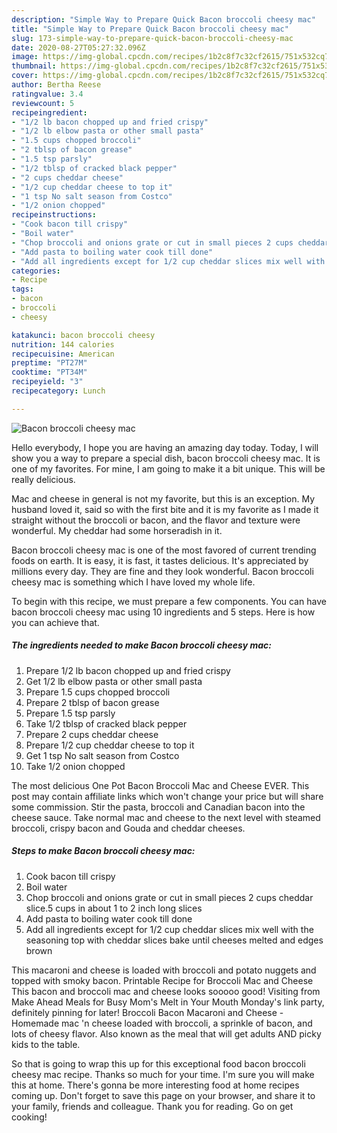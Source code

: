 ```yaml
---
description: "Simple Way to Prepare Quick Bacon broccoli cheesy mac"
title: "Simple Way to Prepare Quick Bacon broccoli cheesy mac"
slug: 173-simple-way-to-prepare-quick-bacon-broccoli-cheesy-mac
date: 2020-08-27T05:27:32.096Z
image: https://img-global.cpcdn.com/recipes/1b2c8f7c32cf2615/751x532cq70/bacon-broccoli-cheesy-mac-recipe-main-photo.jpg
thumbnail: https://img-global.cpcdn.com/recipes/1b2c8f7c32cf2615/751x532cq70/bacon-broccoli-cheesy-mac-recipe-main-photo.jpg
cover: https://img-global.cpcdn.com/recipes/1b2c8f7c32cf2615/751x532cq70/bacon-broccoli-cheesy-mac-recipe-main-photo.jpg
author: Bertha Reese
ratingvalue: 3.4
reviewcount: 5
recipeingredient:
- "1/2 lb bacon chopped up and fried crispy"
- "1/2 lb elbow pasta or other small pasta"
- "1.5 cups chopped broccoli"
- "2 tblsp of bacon grease"
- "1.5 tsp parsly"
- "1/2 tblsp of cracked black pepper"
- "2 cups cheddar cheese"
- "1/2 cup cheddar cheese to top it"
- "1 tsp No salt season from Costco"
- "1/2 onion chopped"
recipeinstructions:
- "Cook bacon till crispy"
- "Boil water"
- "Chop broccoli and onions grate or cut in small pieces 2 cups cheddar slice.5 cups in about 1 to 2 inch long slices"
- "Add pasta to boiling water cook till done"
- "Add all ingredients except for 1/2 cup cheddar slices mix well with the seasoning top with cheddar slices bake until cheeses melted and edges brown"
categories:
- Recipe
tags:
- bacon
- broccoli
- cheesy

katakunci: bacon broccoli cheesy 
nutrition: 144 calories
recipecuisine: American
preptime: "PT27M"
cooktime: "PT34M"
recipeyield: "3"
recipecategory: Lunch

---
```



![Bacon broccoli cheesy mac](https://img-global.cpcdn.com/recipes/1b2c8f7c32cf2615/751x532cq70/bacon-broccoli-cheesy-mac-recipe-main-photo.jpg)

Hello everybody, I hope you are having an amazing day today. Today, I will show you a way to prepare a special dish, bacon broccoli cheesy mac. It is one of my favorites. For mine, I am going to make it a bit unique. This will be really delicious.

Mac and cheese in general is not my favorite, but this is an exception. My husband loved it, said so with the first bite and it is my favorite as I made it straight without the broccoli or bacon, and the flavor and texture were wonderful. My cheddar had some horseradish in it.

Bacon broccoli cheesy mac is one of the most favored of current trending foods on earth. It is easy, it is fast, it tastes delicious. It's appreciated by millions every day. They are fine and they look wonderful. Bacon broccoli cheesy mac is something which I have loved my whole life.


To begin with this recipe, we must prepare a few components. You can have bacon broccoli cheesy mac using 10 ingredients and 5 steps. Here is how you can achieve that.

<!--inarticleads1-->

##### The ingredients needed to make Bacon broccoli cheesy mac:

1. Prepare 1/2 lb bacon chopped up and fried crispy
1. Get 1/2 lb elbow pasta or other small pasta
1. Prepare 1.5 cups chopped broccoli
1. Prepare 2 tblsp of bacon grease
1. Prepare 1.5 tsp parsly
1. Take 1/2 tblsp of cracked black pepper
1. Prepare 2 cups cheddar cheese
1. Prepare 1/2 cup cheddar cheese to top it
1. Get 1 tsp No salt season from Costco
1. Take 1/2 onion chopped


The most delicious One Pot Bacon Broccoli Mac and Cheese EVER. This post may contain affiliate links which won&#39;t change your price but will share some commission. Stir the pasta, broccoli and Canadian bacon into the cheese sauce. Take normal mac and cheese to the next level with steamed broccoli, crispy bacon and Gouda and cheddar cheeses. 

<!--inarticleads2-->

##### Steps to make Bacon broccoli cheesy mac:

1. Cook bacon till crispy
1. Boil water
1. Chop broccoli and onions grate or cut in small pieces 2 cups cheddar slice.5 cups in about 1 to 2 inch long slices
1. Add pasta to boiling water cook till done
1. Add all ingredients except for 1/2 cup cheddar slices mix well with the seasoning top with cheddar slices bake until cheeses melted and edges brown


This macaroni and cheese is loaded with broccoli and potato nuggets and topped with smoky bacon. Printable Recipe for Broccoli Mac and Cheese This bacon and broccoli mac and cheese looks sooooo good! Visiting from Make Ahead Meals for Busy Mom&#39;s Melt in Your Mouth Monday&#39;s link party, definitely pinning for later! Broccoli Bacon Macaroni and Cheese - Homemade mac &#39;n cheese loaded with broccoli, a sprinkle of bacon, and lots of cheesy flavor. Also known as the meal that will get adults AND picky kids to the table. 

So that is going to wrap this up for this exceptional food bacon broccoli cheesy mac recipe. Thanks so much for your time. I'm sure you will make this at home. There's gonna be more interesting food at home recipes coming up. Don't forget to save this page on your browser, and share it to your family, friends and colleague. Thank you for reading. Go on get cooking!
